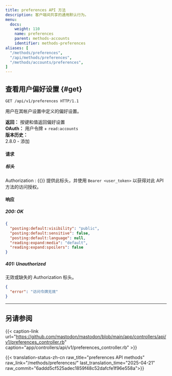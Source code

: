 ```yaml
---
title: preferences API 方法
description: 客户端间共享的通用默认行为。
menu:
  docs:
    weight: 110
    name: preferences
    parent: methods-accounts
    identifier: methods-preferences
aliases: [
  "/methods/preferences",
  "/api/methods/preferences",
  "/methods/accounts/preferences",
]
---
```


<style>
#TableOfContents ul ul ul {display: none}
</style>

## 查看用户偏好设置 {#get}

```http
GET /api/v1/preferences HTTP/1.1
```

用户在其帐户设置中定义的偏好设置。

**返回：** 按键和值返回偏好设置\
**OAuth：** 用户令牌 + `read:accounts`\
**版本历史：**\
2.8.0 - 添加

#### 请求

##### 标头

Authorization
: {{<required>}} 提供此标头，并使用 `Bearer <user_token>` 以获得对此 API 方法的访问授权。

#### 响应

##### 200: OK

```json
{
  "posting:default:visibility": "public",
  "posting:default:sensitive": false,
  "posting:default:language": null,
  "reading:expand:media": "default",
  "reading:expand:spoilers": false
}
```

##### 401: Unauthorized

无效或缺失的 Authorization 标头。

```json
{
  "error": "访问令牌无效"
}
```

---

## 另请参阅

{{< caption-link url="https://github.com/mastodon/mastodon/blob/main/app/controllers/api/v1/preferences_controller.rb" caption="app/controllers/api/v1/preferences_controller.rb" >}}

{{< translation-status-zh-cn raw_title="preferences API methods" raw_link="/methods/preferences/" last_translation_time="2025-04-21" raw_commit="6addd5cf525adec1859f48c52dafcfe1f96e558a">}}
